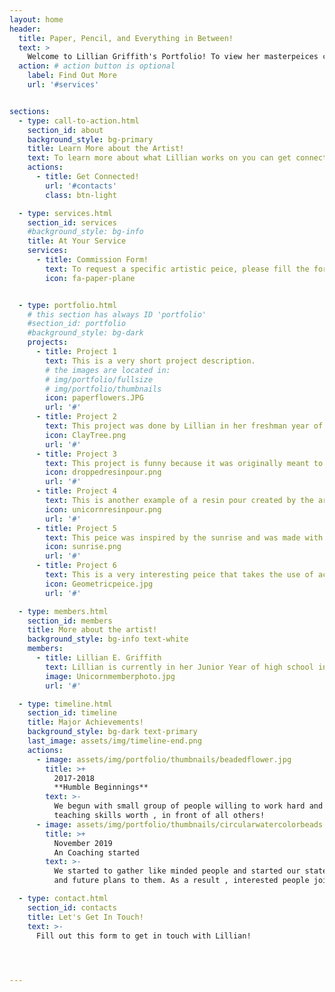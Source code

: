 ```yaml
---
layout: home
header:
  title: Paper, Pencil, and Everything in Between!
  text: >
    Welcome to Lillian Griffith's Portfolio! To view her masterpeices click on the button below and let's get started!
  action: # action button is optional
    label: Find Out More
    url: '#services'


sections:
  - type: call-to-action.html
    section_id: about
    background_style: bg-primary
    title: Learn More about the Artist!
    text: To learn more about what Lillian works on you can get connected with her, or fill out one of our forms! To get connected, please click the button below!
    actions:
      - title: Get Connected!
        url: '#contacts'
        class: btn-light

  - type: services.html
    section_id: services
    #background_style: bg-info
    title: At Your Service
    services:
      - title: Commission Form!
        text: To request a specific artistic peice, please fill the form at the bottom of the page!
        icon: fa-paper-plane


  - type: portfolio.html
    # this section has always ID 'portfolio'
    #section_id: portfolio
    #background_style: bg-dark
    projects:
      - title: Project 1
        text: This is a very short project description.
        # the images are located in:
        # img/portfolio/fullsize
        # img/portfolio/thumbnails
        icon: paperflowers.JPG
        url: '#'
      - title: Project 2
        text: This project was done by Lillian in her freshman year of high school. The leaves of the tree are actually clay peices shaped into small coils of different sizes. 
        icon: ClayTree.png
        url: '#'
      - title: Project 3
        text: This project is funny because it was originally meant to be a resin pour, but the artist dropped it on the ground by mistake. The result is an interesting new take on a resin pour.
        icon: droppedresinpour.png
        url: '#'
      - title: Project 4
        text: This is another example of a resin pour created by the artist with a more whimsical feel to it.
        icon: unicornresinpour.png
        url: '#'
      - title: Project 5
        text: This peice was inspired by the sunrise and was made with mosaic stones and paint to give it a more shiny appearance and to filter light in a interesting way.
        icon: sunrise.png
        url: '#'
      - title: Project 6
        text: This is a very interesting peice that takes the use of acrylic paint and paper, that was coiled in a very abstract and fun way.There is a lot of intricate work with the paper that catches the eye very easily. 
        icon: Geometricpeice.jpg
        url: '#'

  - type: members.html
    section_id: members
    title: More about the artist!
    background_style: bg-info text-white
    members:
      - title: Lillian E. Griffith
        text: Lillian is currently in her Junior Year of high school in a small town called Williamsport. She is heavily involved with her art classes and maintains a wonderful GPA. She is involved in not only her art program but also the music program. She is in a select chamber group for choir, she is in the color guard of the marching band, she participates in the musical every year, and she holds leadership positions throughout all of those for example being secretary of the choir. She is dedicated to her artistic pursuits with outside lessons to allow her to learn new techniques, but she also does a lot on her own. The peices that you will see throughout this website are her own unique works and they are founded through her own stylistic choices and ideas. She has a lot of unique perspectives to share with the world and all the talent to go with it.
        image: Unicornmemberphoto.jpg
        url: '#'

  - type: timeline.html
    section_id: timeline
    title: Major Achievements!
    background_style: bg-dark text-primary
    last_image: assets/img/timeline-end.png
    actions:
      - image: assets/img/portfolio/thumbnails/beadedflower.jpg
        title: >+
          2017-2018
          **Humble Beginnings**
        text: >-
          We begun with small group of people willing to work hard and make our
          teaching skills worth , in front of all others!
      - image: assets/img/portfolio/thumbnails/circularwatercolorbeads.jpg
        title: >+
          November 2019
          An Coaching started
        text: >-
          We started to gather like minded people and started our stategies
          and future plans to them. As a result , interested people joined us!

  - type: contact.html
    section_id: contacts
    title: Let's Get In Touch!
    text: >-
      Fill out this form to get in touch with Lillian!


  

---
```

